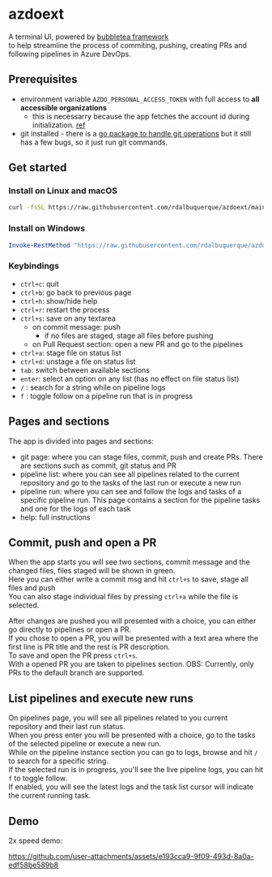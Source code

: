 
# azdoext

A terminal UI, powered by [bubbletea framework](https://github.com/charmbracelet/bubbletea)\
to help streamline the process of commiting, pushing, creating PRs and following pipelines in Azure DevOps.

## Prerequisites

- environment variable `AZDO_PERSONAL_ACCESS_TOKEN` with full access to **all accessible organizations**
	- this is necessarry because the app fetches the account id during initialization. [ref](https://medium.com/@shivapatel1102001/get-list-of-organization-from-azure-devops-microsoft-account-861ea29dae93)
- git installed - there is a [go package to handle git operations](https://pkg.go.dev/github.com/go-git/go-git/v5) but it still has a few bugs, so it just run git commands.

## Get started
### Install on Linux and macOS
```bash
curl -fsSL https://raw.githubusercontent.com/rdalbuquerque/azdoext/main/scripts/install.sh | sh
```

### Install on Windows
```powershell
Invoke-RestMethod "https://raw.githubusercontent.com/rdalbuquerque/azdoext/main/scripts/install.ps1" | Invoke-Expression
```

### Keybindings
- `ctrl+c`: quit
- `ctrl+b`: go back to previous page
- `ctrl+h`: show/hide help
- `ctrl+r`: restart the process
- `ctrl+s`: save on any textarea
	- on commit message: push
		- if no files are staged, stage all files before pushing
	- on Pull Request section: open a new PR and go to the pipelines
- `ctrl+a`: stage file on status list
- `ctrl+d`: unstage a file on status list
- `tab`: switch between available sections
- `enter`: select an option on any list (has no effect on file status list)
- `/` : search for a string while on pipeline logs
- `f` : toggle follow on a pipeline run that is in progress

## Pages and sections
The app is divided into pages and sections:
* git page: where you can stage files, commit, push and create PRs. There are sections such as commit, git status and PR
* pipeline list: where you can see all pipelines related to the current repository and go to the tasks of the last run or execute a new run
* pipeline run: where you can see and follow the logs and tasks of a specific pipeline run. This page contains a section for the pipeline tasks and one for the logs of each task
* help: full instructions

## Commit, push and open a PR
When the app starts you will see two sections, commit message and the changed files, files staged will be shown in green.\
Here you can either write a commit msg and hit `ctrl+s` to save, stage all files and push\
You can also stage individual files by pressing `ctrl+a` while the file is selected.

After changes are pushed you will presented with a choice, you can either go directly to pipelines or open a PR.\
If you chose to open a PR, you will be presented with a text area where the first line is PR title and the rest is PR description.\
To save and open the PR press `ctrl+s`.\
With a opened PR you are taken to pipelines section.
OBS: Currently, only PRs to the default branch are supported.

## List pipelines and execute new runs
On pipelines page, you will see all pipelines related to you current repository and their last run status.\
When you press enter you will be presented with a choice, go to the tasks of the selected pipeline or execute a new run.\
While on the pipeline instance section you can go to logs, browse and hit `/` to search for a specific string.\
If the selected run is in progress, you'll see the live pipeline logs, you can hit `f` to toggle follow.\
If enabled, you will see the latest logs and the task list cursor will indicate the current running task.


## Demo

2x speed demo:

https://github.com/user-attachments/assets/e193cca9-9f09-493d-8a0a-edf58be589b8
